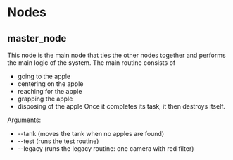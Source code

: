 # Nodes

## master_node

This node is the main node that ties the other nodes together and performs the main logic of the system.
The main routine consists of
- going to the apple
- centering on the apple
- reaching for the apple
- grapping the apple
- disposing of the apple
Once it completes its task, it then destroys itself.

Arguments:
- --tank (moves the tank when no apples are found)
- --test (runs the test routine)
- --legacy (runs the legacy routine: one camera with red filter)

